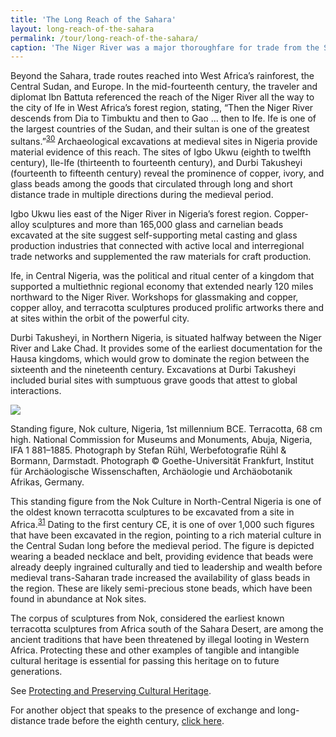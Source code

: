 ```yaml
---
title: 'The Long Reach of the Sahara'
layout: long-reach-of-the-sahara
permalink: /tour/long-reach-of-the-sahara/
caption: 'The Niger River was a major thoroughfare for trade from the Sahara into West Africa. Niger River trade connected to land routes through the West African forest and the region known as the Central Sudan. In this section the sites of Igbo Ukwu, Ife, and Durbi Takusheyi are presented as case studies that contribute to understanding the history of medieval West Africa.  '
---
```

Beyond the Sahara, trade routes reached into West Africa’s rainforest, the Central Sudan, and Europe. In the mid-fourteenth century, the traveler and diplomat Ibn Battuta referenced the reach of the Niger River all the way to the city of Ife in West Africa’s forest region, stating, “Then the Niger River descends from Dia to Timbuktu and then to Gao ... then to Ife. Ife is one of the largest countries of the Sudan, and their sultan is one of the greatest sultans.”<sup><a href="/references/">30</a></sup>  Archaeological excavations at medieval sites in Nigeria provide material evidence of this reach. The sites of Igbo Ukwu (eighth to twelfth century), Ile-Ife (thirteenth to fourteenth century), and Durbi Takusheyi (fourteenth to fifteenth century) reveal the prominence of copper, ivory, and glass beads among the goods that circulated through long and short distance trade in multiple directions during the medieval period.

Igbo Ukwu lies east of the Niger River in Nigeria’s forest region. Copper-alloy sculptures and more than 165,000 glass and carnelian beads excavated at the site suggest self-supporting metal casting and glass production industries that connected with active local and interregional trade networks and supplemented the raw materials for craft production.

Ife, in Central Nigeria, was the political and ritual center of a kingdom that supported a multiethnic regional economy that extended nearly 120 miles northward to the Niger River. Workshops for glassmaking and copper, copper alloy, and terracotta sculptures produced prolific artworks there and at sites within the orbit of the powerful city.

Durbi Takusheyi, in Northern Nigeria, is situated halfway between the Niger River and Lake Chad. It provides some of the earliest documentation for the Hausa kingdoms, which would grow to dominate the region between the sixteenth and the nineteenth century. Excavations at Durbi Takusheyi included burial sites with sumptuous grave goods that attest to global interactions.

<img class="img-fluid text-centered" src="/img/fragments/37/37_640x.jpg">
<p class="small">Standing figure, Nok culture, Nigeria, 1st millennium BCE. Terracotta, 68 cm high. National Commission for Museums and Monuments, Abuja, Nigeria, IFA 1 881–1885. Photograph by Stefan Rühl, Werbefotografie Rühl & Bormann, Darmstadt. Photograph © Goethe-Universität Frankfurt, Institut für Archäologische Wissenschaften, Archäologie und Archäobotanik Afrikas, Germany.</p>

This standing figure from the Nok Culture in North-Central Nigeria is one of the oldest known terracotta sculptures to be excavated from a site in Africa.<sup><a href="/references/">31</a></sup>  Dating to the first century CE, it is one of over 1,000 such figures that have been excavated in the region, pointing to a rich material culture in the Central Sudan long before the medieval period. The figure is depicted wearing a beaded necklace and belt, providing evidence that beads were already deeply ingrained culturally and tied to leadership and wealth before medieval trans-Saharan trade increased the availability of glass beads in the region. These are likely semi-precious stone beads, which have been found in abundance at Nok sites.

The corpus of sculptures from Nok, considered the earliest known terracotta sculptures from Africa south of the Sahara Desert, are among the ancient traditions that have been threatened by illegal looting in Western Africa. Protecting these and other examples of tangible and intangible cultural heritage is essential for passing this heritage on to future generations.

See [Protecting and Preserving Cultural Heritage](/about/).

For another object that speaks to the presence of exchange and long-distance trade before the eighth century, [click here](/works/27/).
